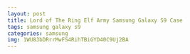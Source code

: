 ```yaml
---
layout: post
title: Lord of The Ring Elf Army Samsung Galaxy S9 Case
tags: samsung galaxy s9
categories: samsung
img: 1WU83bDRrrMwFS4RihTBiGYD40C9Uj2BA
---
```

